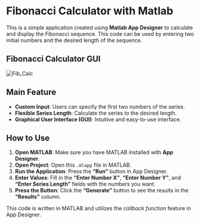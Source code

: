 # Fibonacci Calculator with Matlab
This is a simple application created using **Matlab App Designer** to calculate and display the Fibonacci sequence. This code can be used by entering two initial numbers and the desired length of the sequence.

## Fibonacci Calculator GUI
![Fib_Calc](https://github.com/user-attachments/assets/32d10905-b01f-4eb7-b959-210ea79c1f4c)

## Main Feature

- **Custom Input**: Users can specify the first two numbers of the series.
- **Flexible Series Length**: Calculate the series to the desired length.
- **Graphical User Interface (GUI)**: Intuitive and easy-to-use interface.

## How to Use

1.  **Open MATLAB**: Make sure you have MATLAB installed with **App Designer**.
2.  **Open Project**: Open this `.mlapp` file in MATLAB.
3.  **Run the Application**: Press the **“Run”** button in App Designer.
4.  **Enter Values**: Fill in the **“Enter Number X”**, **“Enter Number Y”**, and **“Enter Series Length”** fields with the numbers you want.
5.  **Press the Button**: Click the **“Generate”** button to see the results in the **“Results”** column.

This code is written in MATLAB and utilizes the *callback function* feature in App Designer.
